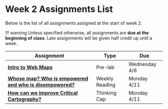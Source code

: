 # Week 2 Assignments List

Below is the list of all assignments assigned at the start of week 2.

!!! warning
    Unless specified otherwise, all assignments are **due at the beginning of class**. Late assignments will be given half credit up until a week.

|Assignment|Type|Due|
|-----------|----|---|
|[**Intro to Web Maps**](./prelab.md)|Pre-lab|Wednesday 4/6|
|[**Whose map? Who is empowered and who is disempowered?**](./reading.md)|Weekly Reading|Monday 4/11|
|[**How can we improve Critical Cartography?**](./thinking_cap.md)|Thinking Cap|Monday 4/11|
